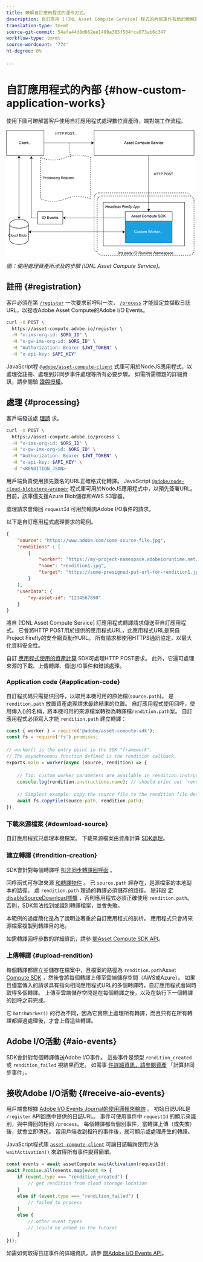 ```yaml
---
title: 瞭解自訂應用程式的運作方式。
description: 自訂應用 [!DNL Asset Compute Service] 程式的內部運作有助於瞭解其運作方式。
translation-type: tm+mt
source-git-commit: 54afa44d8d662ee1499a385f504fca073ab6c347
workflow-type: tm+mt
source-wordcount: '774'
ht-degree: 0%

---
```



# 自訂應用程式的內部 {#how-custom-application-works}

使用下圖可瞭解當客戶使用自訂應用程式處理數位資產時，端對端工作流程。

![自訂應用程式工作流程](assets/customworker.png)

*圖：使用處理資產所涉及的步驟 [!DNL Asset Compute Service]。*

## 註冊 {#registration}

客戶必須在第 [`/register`](api.md#register) 一次要求前呼叫一次， [`/process`](api.md#process-request) 才能設定並擷取日誌URL，以接收Adobe Asset Compute的Adobe I/O Events。

```sh
curl -X POST \
  https://asset-compute.adobe.io/register \
  -H "x-ims-org-id: $ORG_ID" \
  -H "x-gw-ims-org-id: $ORG_ID" \
  -H "Authorization: Bearer $JWT_TOKEN" \
  -H "x-api-key: $API_KEY"
```

JavaScript程 [`@adobe/asset-compute-client`](https://github.com/adobe/asset-compute-client#usage) 式庫可用於NodeJS應用程式，以處理從註冊、處理到非同步事件處理等所有必要步驟。 如需所需標題的詳細資訊，請參閱驗 [證與授權](api.md)。

## 處理 {#processing}

客戶端發送處 [理請](api.md#process-request) 求。

```sh
curl -X POST \
  https://asset-compute.adobe.io/process \
  -H "x-ims-org-id: $ORG_ID" \
  -H "x-gw-ims-org-id: $ORG_ID" \
  -H "Authorization: Bearer $JWT_TOKEN" \
  -H "x-api-key: $API_KEY" \
  -d "<RENDITION_JSON>
```

用戶端負責使用預先簽名的URL正確格式化轉譯。 JavaScript [`@adobe/node-cloud-blobstore-wrapper`](https://github.com/adobe/node-cloud-blobstore-wrapper#presigned-urls) 程式庫可用於NodeJS應用程式中，以預先簽署URL。 目前，該庫僅支援Azure Blob儲存和AWS S3容器。

處理請求會傳回 `requestId` 可用於輪詢Adobe I/O事件的請求。

以下是自訂應用程式處理要求的範例。

```json
{
    "source": "https://www.adobe.com/some-source-file.jpg",
    "renditions" : [
        {
            "worker": "https://my-project-namespace.adobeioruntime.net/api/v1/web/my-namespace-version/my-worker",
            "name": "rendition1.jpg",
            "target": "https://some-presigned-put-url-for-rendition1.jpg",
        }
    ],
    "userData": {
        "my-asset-id": "1234567890"
    }
}
```

將自 [!DNL Asset Compute Service] 訂應用程式轉譯請求傳送至自訂應用程式。 它會將HTTP POST用於提供的應用程式URL，此應用程式URL是來自Project Firefly的安全網頁動作URL。 所有請求都使用HTTPS通訊協定，以最大化資料安全性。

自訂 [應用程式使用的資產計算](https://github.com/adobe/asset-compute-sdk#adobe-asset-compute-worker-sdk) SDK可處理HTTP POST要求。 此外，它還可處理來源的下載、上傳轉譯、傳送I/O事件和錯誤處理。

<!-- TBD: Add the application diagram. -->

### Application code {#application-code}

自訂程式碼只需提供回呼，以取用本機可用的原始檔(`source.path`)。 是 `rendition.path` 放置資產處理請求最終結果的位置。 自訂應用程式使用回呼，使用傳入()的名稱，將本機可用的來源檔案轉換為轉譯檔`rendition.path`案。 自訂應用程式必須寫入才能 `rendition.path` 建立轉譯：

```javascript
const { worker } = require('@adobe/asset-compute-sdk');
const fs = require('fs').promises;

// worker() is the entry point in the SDK "framework".
// The asynchronous function defined is the rendition callback.
exports.main = worker(async (source, rendition) => {

    // Tip: custom worker parameters are available in rendition.instructions.
    console.log(rendition.instructions.name); // should print out `rendition.jpg`.

    // Simplest example: copy the source file to the rendition file destination so as to transfer the asset as is without processing.
    await fs.copyFile(source.path, rendition.path);
});
```

### 下載來源檔案 {#download-source}

自訂應用程式只處理本機檔案。 下載來源檔案由資產計算 [SDK處理](https://github.com/adobe/asset-compute-sdk#adobe-asset-compute-worker-sdk)。

### 建立轉譯 {#rendition-creation}

SDK會針對每個轉譯呼 [叫非同步轉譯回呼函](https://github.com/adobe/asset-compute-sdk#rendition-callback-for-worker-required) 。

回呼函式可存取來源 [和轉譯](https://github.com/adobe/asset-compute-sdk#source)[物件](https://github.com/adobe/asset-compute-sdk#rendition) 。 已 `source.path` 經存在，是源檔案的本地副本的路徑。 處 `rendition.path` 理過的轉譯必須儲存的路徑。 除非設 [定disableSourceDownload標幟](https://github.com/adobe/asset-compute-sdk#worker-options-optional) ，否則應用程式必須正確使用 `rendition.path`。 否則，SDK無法找到或識別轉譯檔案，並會失敗。

本範例的過度簡化是為了說明並著重於自訂應用程式的剖析。 應用程式只會將來源檔案複製到轉譯目的地。

如需轉譯回呼參數的詳細資訊，請參 [閱Asset Compute SDK API](https://github.com/adobe/asset-compute-sdk#api-details)。

### 上傳轉譯 {#upload-rendition}

每個轉譯都建立並儲存在檔案中，且檔案的路徑為 `rendition.path`Asset [Compute SDK](https://github.com/adobe/asset-compute-sdk#adobe-asset-compute-worker-sdk) ，然後會將每個轉譯上傳至雲端儲存空間（AWS或Azure）。 如果且僅當傳入的請求具有指向相同應用程式URL的多個轉譯時，自訂應用程式會同時取得多個轉譯。 上傳至雲端儲存空間是在每個轉譯之後，以及在執行下一個轉譯的回呼之前完成。

它 `batchWorker()` 的行為不同，因為它實際上處理所有轉譯，而且只有在所有轉譯都經過處理後，才會上傳這些轉譯。

## Adobe I/O活動 {#aio-events}

SDK會針對每個轉譯傳送Adobe I/O事件。 這些事件是類型 `rendition_created` 或 `rendition_failed` 視結果而定。 如需事 [件詳細資訊，請參閱資產](api.md#asynchronous-events) 「計算非同步事件」。

## 接收Adobe I/O活動 {#receive-aio-events}

用戶端會根據 [Adobe I/O Events Journal的使用邏輯來輪詢](https://www.adobe.io/apis/experienceplatform/events/ioeventsapi.html#/Journaling) 。 初始日誌URL是 `/register` API回應中提供的日誌URL。 事件可使用事件中 `requestId` 的顯示來識別，與中傳回的相同 `/process`。 每個轉譯都有個別事件，當轉譯上傳（或失敗）後，就會立即傳送。 當用戶端收到相符的事件後，就可顯示或處理產生的轉譯。

JavaScript程式庫 [`asset-compute-client`](https://github.com/adobe/asset-compute-client#usage) 可讓日誌輪詢使用方法 `waitActivation()` 來取得所有事件變得簡單。

```javascript
const events = await assetCompute.waitActivation(requestId);
await Promise.all(events.map(event => {
    if (event.type === "rendition_created") {
        // get rendition from cloud storage location
    }
    else if (event.type === "rendition_failed") {
        // failed to process
    }
    else {
        // other event types
        // (could be added in the future)
    }
}));
```

如需如何取得日誌事件的詳細資訊，請參 [閱Adobe I/O Events API](https://www.adobe.io/apis/experienceplatform/events/ioeventsapi.html#!adobedocs/adobeio-events/master/events-api-reference.yaml)。

<!-- TBD:
* Illustration of the controls/data flow.
* Basic overview, in text and not code, of how an application works.
-->
